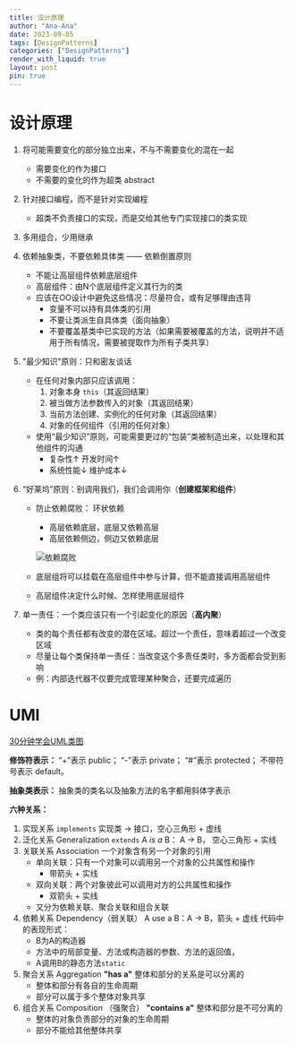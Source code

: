 ```yaml
---
title: 设计原理
author: "Ana-Ana"
date: 2023-09-05
tags: [DesignPatterns]
categories: ["DesignPatterns"]
render_with_liquid: true
layout: post
pin: true
---
```


# 设计原理

1. 将可能需要变化的部分独立出来，不与不需要变化的混在一起

   - 需要变化的作为接口
   - 不需要的变化的作为超类 abstract

2. 针对接口编程，而不是针对实现编程

   - 超类不负责接口的实现，而是交给其他专门实现接口的类实现

3. 多用组合，少用继承

4. 依赖抽象类，不要依赖具体类 —— 依赖倒置原则

   - 不能让高层组件依赖底层组件
   - 高层组件：由N个底层组件定义其行为的类
   - 应该在OO设计中避免这些情况：尽量符合，或有足够理由违背
     - 变量不可以持有具体类的引用
     - 不要让类派生自具体类（面向抽象）
     - 不要覆盖基类中已实现的方法（如果需要被覆盖的方法，说明并不适用于所有情况，需要被提取作为所有子类共享）

5. "最少知识"原则：只和密友谈话

   - 在任何对象内部只应该调用：
     1. 对象本身 `this`（其返回结果）
     2. 被当做方法参数传入的对象（其返回结果）
     3. 当前方法创建、实例化的任何对象（其返回结果）
     4. 对象的任何组件（引用的任何对象）
   - 使用“最少知识”原则，可能需要更过的“包装”类被制造出来，以处理和其他组件的沟通 
     - 复杂性↑ 开发时间↑
     - 系统性能↓ 维护成本↓

6. “好莱坞”原则：别调用我们，我们会调用你（**创建框架和组件**）

   - 防止依赖腐败： 环状依赖

     - 高层依赖底层，底层又依赖高层
     - 高层依赖侧边，侧边又依赖底层

     ![依赖腐败](E:\13种设计模式.assets\依赖腐败.png)

     

   - 底层组将可以挂载在高层组件中参与计算，但不能直接调用高层组件

   - 高层组件决定什么时候、怎样使用底层组件

7. 单一责任：一个类应该只有一个引起变化的原因（**高内聚**）

   - 类的每个责任都有改变的潜在区域。超过一个责任，意味着超过一个改变区域
   - 尽量让每个类保持单一责任：当改变这个多责任类时，多方面都会受到影响
   - 例：内部迭代器不仅要完成管理某种聚合，还要完成遍历

# UMl 

[30分钟学会UML类图](https://zhuanlan.zhihu.com/p/109655171)

**修饰符表示：**
    “+”表示 public；
    “-”表示 private；
    “#”表示 protected；
    不带符号表示 default。

**抽象类表示：**
    抽象类的类名以及抽象方法的名字都用斜体字表示

**六种关系：**

1. 实现关系
   `implements` 实现类 → 接口，空心三角形 + 虚线
2. 泛化关系 Generalization
   `extends` A *is a* B： A → B， 空心三角形 + 实线
3. 关联关系 Association
   一个对象含有另一个对象的引用
   - 单向关联：只有一个对象可以调用另一个对象的公共属性和操作
     - 带箭头 + 实线
   - 双向关联：两个对象彼此可以调用对方的公共属性和操作
     - 双箭头 + 实线
   - 又分为依赖关联、聚合关联和组合关联
4. 依赖关系 Dependency（弱关联）
   A use a B：A → B，箭头 + 虚线
   代码中的表现形式：
   - B为A的构造器
   - 方法中的局部变量、方法或构造器的参数、方法的返回值，
   - A调用B的静态方法`static`
5. 聚合关系  Aggregation
   **"has a"**  整体和部分的关系是可以分离的
   - 整体和部分有各自的生命周期
   - 部分可以属于多个整体对象共享
6. 组合关系 Composition （强聚合）
   **"contains a"** 整体和部分是不可分离的
   - 整体的对象负责部分的对象的生命周期
   - 部分不能给其他整体共享